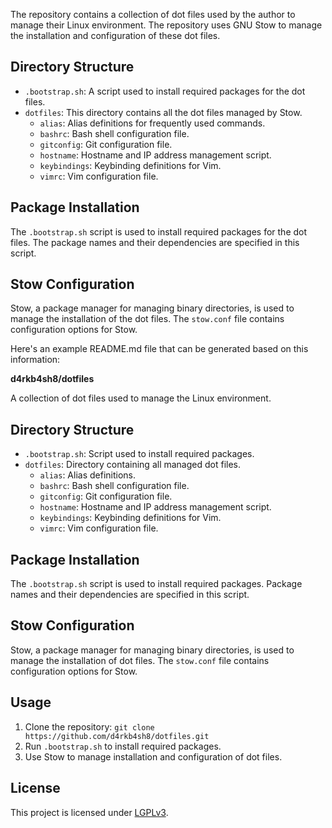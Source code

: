The repository contains a collection of dot files used by the author to manage their Linux environment. The repository uses GNU Stow to manage the
installation and configuration of these dot files.

## Directory Structure

- `.bootstrap.sh`: A script used to install required packages for the dot files.
- `dotfiles`: This directory contains all the dot files managed by Stow.
  - `alias`: Alias definitions for frequently used commands.
  - `bashrc`: Bash shell configuration file.
  - `gitconfig`: Git configuration file.
  - `hostname`: Hostname and IP address management script.
  - `keybindings`: Keybinding definitions for Vim.
  - `vimrc`: Vim configuration file.

## Package Installation

The `.bootstrap.sh` script is used to install required packages for the dot files. The package names and their dependencies are specified in this script.

## Stow Configuration

Stow, a package manager for managing binary directories, is used to manage the installation of the dot files. The `stow.conf` file contains configuration options for Stow.

Here's an example README.md file that can be generated based on this information:

**d4rkb4sh8/dotfiles**

A collection of dot files used to manage the Linux environment.

## **Directory Structure**

- `.bootstrap.sh`: Script used to install required packages.
- `dotfiles`: Directory containing all managed dot files.
  - `alias`: Alias definitions.
  - `bashrc`: Bash shell configuration file.
  - `gitconfig`: Git configuration file.
  - `hostname`: Hostname and IP address management script.
  - `keybindings`: Keybinding definitions for Vim.
  - `vimrc`: Vim configuration file.

## **Package Installation**

The `.bootstrap.sh` script is used to install required packages. Package names and their dependencies are specified in this script.

## **Stow Configuration**

Stow, a package manager for managing binary directories, is used to manage the installation of dot files. The `stow.conf` file contains configuration options for Stow.

## **Usage**

1. Clone the repository: `git clone https://github.com/d4rkb4sh8/dotfiles.git`
2. Run `.bootstrap.sh` to install required packages.
3. Use Stow to manage installation and configuration of dot files.

## **License**

This project is licensed under [LGPLv3](https://www.gnu.org/licenses/lgpl-3.0.en.html).

